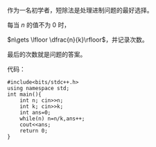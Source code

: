 作为一名初学者，短除法是处理进制问题的最好选择。

每当 $n$ 的值不为 $0$ 时，

$n\gets \lfloor \dfrac{n}{k}\rfloor$，并记录次数。

最后的次数就是问题的答案。

代码：

```
#include<bits/stdc++.h>
using namespace std;
int main(){
    int n; cin>>n;
    int k; cin>>k;
    int ans=0;
    while(n) n=n/k,ans++;
    cout<<ans;
    return 0;
}

```